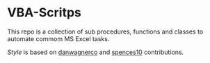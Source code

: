 # VBA-Scritps
This repo is a collection of sub procedures, functions and classes to automate commom MS Excel tasks.

*Style* is based on [danwagnerco](https://github.com/danwagnerco/vba-style-guide) and [spences10](https://github.com/spences10/VBA-Coding-Standards) contributions.
